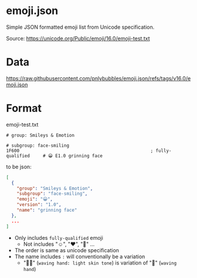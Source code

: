 # emoji.json

Simple JSON formatted emoji list from Unicode specification.

Source: https://unicode.org/Public/emoji/16.0/emoji-test.txt

# Data

https://raw.githubusercontent.com/pnlybubbles/emoji.json/refs/tags/v16.0/emoji.json

# Format

emoji-test.txt

```
# group: Smileys & Emotion

# subgroup: face-smiling
1F600                                                  ; fully-qualified     # 😀 E1.0 grinning face
```

to be json:

```json
[
  {
    "group": "Smileys & Emotion",
    "subgroup": "face-smiling",
    "emoji": "😀",
    "version": "1.0",
    "name": "grinning face"
  },
  ...
]
```

- Only includes `fully-qualified` emoji
  - Not includes "☺", "❤", "🦱" ...
- The order is same as unicode specification
- The name includes `:` will conventionally be a variation
  - "👋🏻" (`waving hand: light skin tone`) is variation of "👋" (`waving hand`)
